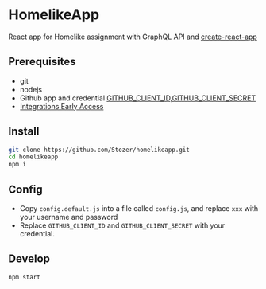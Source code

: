 # HomelikeApp
React app for Homelike assignment with GraphQL API and [create-react-app](https://github.com/facebookincubator/create-react-app)

## Prerequisites
- git
- nodejs
- Github app and credential [GITHUB_CLIENT_ID,GITHUB_CLIENT_SECRET](https://developer.github.com/v3/guides/basics-of-authentication/#accepting-user-authorization)
- [Integrations Early Access](https://developer.github.com/changes/2016-09-14-Integrations-Early-Access/)

## Install
```sh
git clone https://github.com/Stozer/homelikeapp.git
cd homelikeapp
npm i
```

## Config
- Copy `config.default.js` into a file called `config.js`, and replace `xxx` with your username and password
- Replace `GITHUB_CLIENT_ID` and `GITHUB_CLIENT_SECRET` with your credential.

## Develop
```sh
npm start
```
